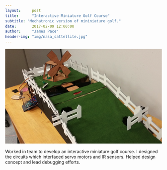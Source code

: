```yaml
---
layout:     post
title:      "Interactive Miniature Golf Course"
subtitle: "Mechatronic version of mininiature golf."
date:       2017-02-09 12:00:00
author:     "James Pace"
header-img: "img/nasa_sattellite.jpg"
---
```


![Rough Prototype of Design](/img/mechatronics-2.png)

Worked in team to develop an interactive miniature golf course. I designed the circuits which interfaced servo motors and IR sensors. Helped design concept and lead debugging efforts.
